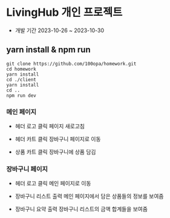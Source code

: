 # LivingHub 개인 프로젝트

- 개발 기간
  2023-10-26 ~ 2023-10-30

## yarn install & npm run

```
git clone https://github.com/100opa/homework.git
cd homework
yarn install
cd ./client
yarn install
cd ..
npm run dev
```

### 메인 페이지

- 헤더 로고 클릭
  페이지 새로고침
  
- 헤더 카트 클릭
  장바구니 페이지로 이동
  
- 상품 카트 클릭
  장바구니에 상품 담김

### 장바구니 페이지

- 헤더 로고 클릭
  메인 페이지로 이동
  
- 장바구니 리스트 출력
  메인 페이지에서 담은 상품들의 정보를 보여줌
  
- 장바구니 요약 출력
  장바구니 리스트의 금액 합계들을 보여줌
  
